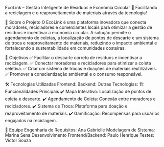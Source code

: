EcoLink – Gestão Inteligente de Resíduos e Economia Circular
🚀 Facilitando a reciclagem e o reaproveitamento de materiais através da tecnologia!

📌 Sobre o Projeto
O EcoLink é uma plataforma inovadora que conecta moradores, recicladores e comerciantes locais para otimizar a gestão de resíduos e incentivar a economia circular. A solução permite o agendamento de coletas, a localização de pontos de descarte e um sistema de troca e reaproveitamento de materiais, reduzindo o impacto ambiental e fortalecendo a sustentabilidade em comunidades costeiras.

🎯 Objetivos
✅ Facilitar o descarte correto de resíduos e incentivar a reciclagem.
✅ Conectar moradores e recicladores para otimizar a coleta seletiva.
✅ Criar um sistema de trocas e doações de materiais reutilizáveis.
✅ Promover a conscientização ambiental e o consumo responsável.

🛠 Tecnologias Utilizadas
Frontend: 
Backend: 
Outras Tecnologias:
🏗 Funcionalidades Principais
✔ Mapa Interativo: Localização de pontos de coleta e descarte.
✔ Agendamento de Coleta: Conexão entre moradores e recicladores.
✔ Sistema de Troca: Plataforma para doação e reaproveitamento de materiais.
✔ Gamificação: Recompensas para usuários engajados na reciclagem.

🤝 Equipe
Engenharia de Requisitos: Ana Gabrielle 
Modelagem de Sistema: Marina Sena
Desenvolvimento Frontend/Backend: Paulo Henrique 
Testes: Victor Souza 

